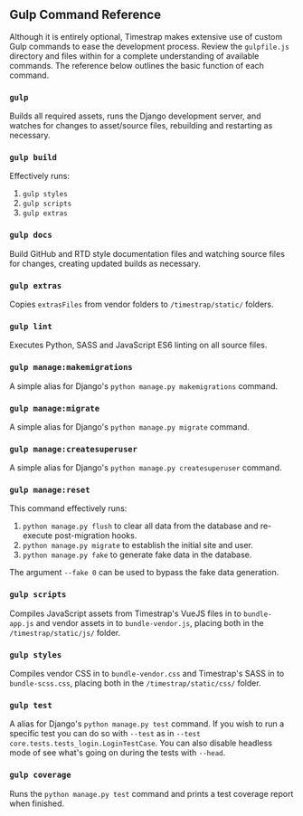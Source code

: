 ## Gulp Command Reference

Although it is entirely optional, Timestrap makes extensive use of custom Gulp
commands to ease the development process. Review the `gulpfile.js` directory
and files within for a complete understanding of available commands. The
reference below outlines the basic function of each command.

### `gulp`

Builds all required assets, runs the Django development server, and watches for
changes to asset/source files, rebuilding and restarting as necessary.

### `gulp build`

Effectively runs:

1. `gulp styles`
1. `gulp scripts`
1. `gulp extras`

### `gulp docs`

Build GitHub and RTD style documentation files and watching source files for
changes, creating updated builds as necessary.

### `gulp extras`

Copies `extrasFiles` from vendor folders to `/timestrap/static/` folders.

### `gulp lint`

Executes Python, SASS and JavaScript ES6 linting on all source files.

### `gulp manage:makemigrations`

A simple alias for Django's `python manage.py makemigrations` command.

### `gulp manage:migrate`

A simple alias for Django's `python manage.py migrate` command.

### `gulp manage:createsuperuser`

A simple alias for Django's `python manage.py createsuperuser` command.

### `gulp manage:reset`

This command effectively runs:

1. `python manage.py flush` to clear all data from the database and re-execute
post-migration hooks.
1. `python manage.py migrate` to establish the initial site and user.
1. `python manage.py fake` to generate fake data in the database.

The argument `--fake 0` can be used to bypass the fake data generation.

### `gulp scripts`

Compiles JavaScript assets from Timestrap's VueJS files in to `bundle-app.js`
and vendor assets in to `bundle-vendor.js`, placing both in the
`/timestrap/static/js/` folder.

### `gulp styles`

Compiles vendor CSS in to `bundle-vendor.css` and Timestrap's SASS in to
`bundle-scss.css`, placing both in the `/timestrap/static/css/` folder.

### `gulp test`

A alias for Django's `python manage.py test` command. If you wish to run a
specific test you can do so with `--test` as in
`--test core.tests.tests_login.LoginTestCase`. You can also disable headless
mode of see what's going on during the tests with `--head`.

### `gulp coverage`

Runs the `python manage.py test` command and prints a test coverage report when
finished.
